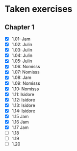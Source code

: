 # Taken exercises

## Chapter 1

 - [x] 1.01: Jam
 - [x] 1.02: Julin
 - [x] 1.03: Julin
 - [x] 1.04: Julin
 - [x] 1.05: Julin
 - [x] 1.06: Nomisss
 - [x] 1.07: Nomisss
 - [x] 1.08: Jam
 - [x] 1.09: Nomisss
 - [x] 1.10: Nomisss
 - [x] 1.11: Isidore
 - [x] 1.12: Isidore
 - [x] 1.13: Isidore
 - [x] 1.14: Isidore
 - [x] 1.15 Jam
 - [x] 1.16 Jam
 - [x] 1.17 Jam
 - [ ] 1.18
 - [ ] 1.19
 - [ ] 1.20
